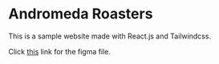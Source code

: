# Andromeda Roasters

This is a sample website made with React.js and Tailwindcss.

Click [this](https://www.figma.com/file/CP9bMDBcfrWEj3a7soquhR/Andromeda-Roasters?node-id=0%3A1) link for the figma file.
